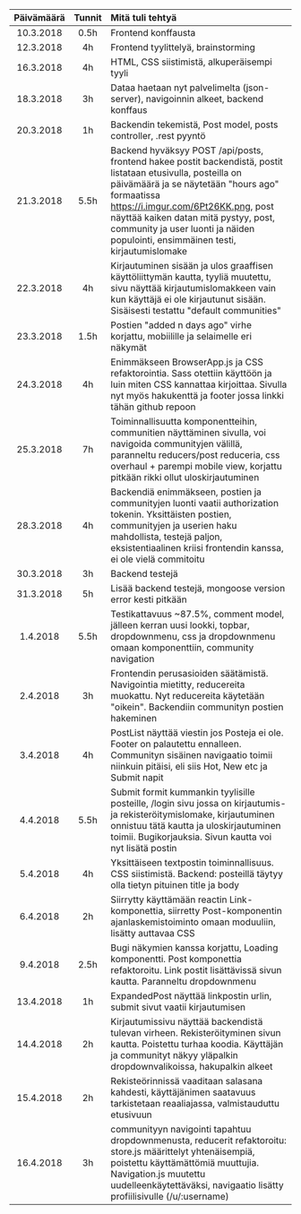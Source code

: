 | Päivämäärä    | Tunnit    | Mitä tuli tehtyä                       |
|:-------------:|:---------:|:---------------------------------------|
| 10.3.2018     | 0.5h      | Frontend konffausta                    |
| 12.3.2018     | 4h        | Frontend tyylittelyä, brainstorming    |
| 16.3.2018     | 4h        | HTML, CSS siistimistä, alkuperäisempi tyyli |
| 18.3.2018     | 3h        | Dataa haetaan nyt palvelimelta (json-server), navigoinnin alkeet, backend konffaus |
| 20.3.2018     | 1h        | Backendin tekemistä, Post model, posts controller, .rest pyyntö |
| 21.3.2018     | 5.5h      | Backend hyväksyy POST /api/posts, frontend hakee postit backendistä, postit listataan etusivulla, posteilla on päivämäärä ja se näytetään "hours ago" formaatissa https://i.imgur.com/6Pt26KK.png, post näyttää kaiken datan mitä pystyy, post, community ja user luonti ja näiden populointi, ensimmäinen testi, kirjautumislomake |
| 22.3.2018     | 4h        | Kirjautuminen sisään ja ulos graaffisen käyttöliittymän kautta, tyyliä muutettu, sivu näyttää kirjautumislomakkeen vain kun käyttäjä ei ole kirjautunut sisään. Sisäisesti testattu "default communities" |
| 23.3.2018     | 1.5h      | Postien "added n days ago" virhe korjattu, mobiilille ja selaimelle eri näkymät |
| 24.3.2018     | 4h        | Enimmäkseen BrowserApp.js ja CSS refaktorointia. Sass otettiin käyttöön ja luin miten CSS kannattaa kirjoittaa. Sivulla nyt myös hakukenttä ja footer jossa linkki tähän github repoon |
| 25.3.2018     | 7h        | Toiminnallisuutta komponentteihin, communitien näyttäminen sivulla, voi navigoida communityjen välillä, paranneltu reducers/post reduceria, css overhaul + parempi mobile view, korjattu pitkään rikki ollut uloskirjautuminen |
| 28.3.2018     | 4h        | Backendiä enimmäkseen, postien ja communityjen luonti vaatii authorization tokenin. Yksittäisten postien, communityjen ja userien haku mahdollista, testejä paljon, eksistentiaalinen kriisi frontendin kanssa, ei ole vielä commitoitu |
| 30.3.2018     | 3h        | Backend testejä |
| 31.3.2018     | 5h        | Lisää backend testejä, mongoose version error kesti pitkään |
| 1.4.2018      | 5.5h      | Testikattavuus ~87.5%, comment model, jälleen kerran uusi lookki, topbar, dropdownmenu, css ja dropdownmenu omaan komponenttiin, community navigation |
| 2.4.2018      | 3h        | Frontendin perusasioiden säätämistä. Navigointia mietitty, reducereita muokattu. Nyt reducereita käytetään "oikein". Backendiin communityn postien hakeminen |
| 3.4.2018      | 4h        | PostList näyttää viestin jos Posteja ei ole. Footer on palautettu ennalleen. Communityn sisäinen navigaatio toimii niinkuin pitäisi, eli siis Hot, New etc ja Submit napit |
| 4.4.2018      | 5.5h      | Submit formit kummankin tyylisille posteille, /login sivu jossa on kirjautumis- ja rekisteröitymislomake, kirjautuminen onnistuu tätä kautta ja uloskirjautuminen toimii. Bugikorjauksia. Sivun kautta voi nyt lisätä postin |
| 5.4.2018      | 4h        | Yksittäiseen textpostin toiminnallisuus. CSS siistimistä. Backend: posteillä täytyy olla tietyn pituinen title ja body |
| 6.4.2018      | 2h        | Siirrytty käyttämään reactin Link-komponettia, siirretty Post-komponentin ajanlaskemistoiminto omaan moduuliin, lisätty auttavaa CSS |
| 9.4.2018      | 2.5h      | Bugi näkymien kanssa korjattu, Loading komponentti. Post komponettia refaktoroitu. Link postit lisättävissä sivun kautta. Paranneltu dropdownmenu | 
| 13.4.2018     | 1h        | ExpandedPost näyttää linkpostin urlin, submit sivut vaatii kirjautumisen |
| 14.4.2018     | 2h        | Kirjautumissivu näyttää backendistä tulevan virheen. Rekisteröityminen sivun kautta. Poistettu turhaa koodia. Käyttäjän ja communityt näkyy yläpalkin dropdownvalikoissa, hakupalkin alkeet |
| 15.4.2018     | 2h        | Rekisteörinnissä vaaditaan salasana kahdesti, käyttäjänimen saatavuus tarkistetaan reaaliajassa, valmistauduttu etusivuun |'
| 16.4.2018     | 3h        | communityyn navigointi tapahtuu dropdownmenusta, reducerit refaktoroitu: store.js määrittelyt yhtenäisempiä, poistettu käyttämättömiä muuttujia. Navigation.js muutettu uudelleenkäytettäväksi, navigaatio lisätty profiilisivulle (/u/:username) |